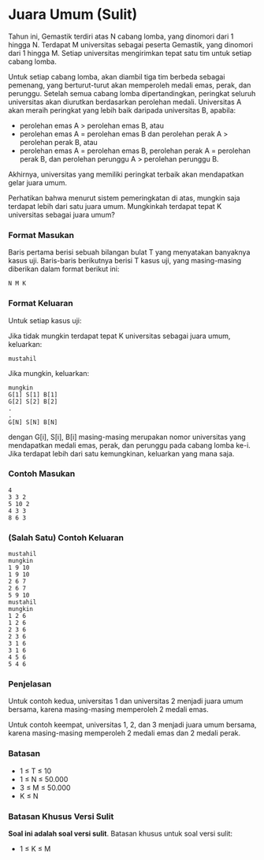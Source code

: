 # Juara Umum (Sulit)

Tahun ini, Gemastik terdiri atas N cabang lomba, yang dinomori dari 1 hingga N. Terdapat M universitas sebagai peserta Gemastik, yang dinomori dari 1 hingga M. Setiap universitas mengirimkan tepat satu tim untuk setiap cabang lomba.

Untuk setiap cabang lomba, akan diambil tiga tim berbeda sebagai pemenang, yang berturut-turut akan memperoleh medali emas, perak, dan perunggu. Setelah semua cabang lomba dipertandingkan, peringkat seluruh universitas akan diurutkan berdasarkan perolehan medali. Universitas A akan meraih peringkat yang lebih baik daripada universitas B, apabila:

- perolehan emas A > perolehan emas B, atau
- perolehan emas A = perolehan emas B dan perolehan perak A > perolehan perak B, atau
- perolehan emas A = perolehan emas B, perolehan perak A = perolehan perak B, dan perolehan perunggu A > perolehan perunggu B.

Akhirnya, universitas yang memiliki peringkat terbaik akan mendapatkan gelar juara umum.

Perhatikan bahwa menurut sistem pemeringkatan di atas, mungkin saja terdapat lebih dari satu juara umum. Mungkinkah terdapat tepat K universitas sebagai juara umum?

### Format Masukan

Baris pertama berisi sebuah bilangan bulat T yang menyatakan banyaknya kasus uji. Baris-baris berikutnya berisi T kasus uji, yang masing-masing diberikan dalam format berikut ini:

```
N M K
```

### Format Keluaran

Untuk setiap kasus uji:

Jika tidak mungkin terdapat tepat K universitas sebagai juara umum, keluarkan:

```
mustahil
```

Jika mungkin, keluarkan:

```
mungkin
G[1] S[1] B[1]
G[2] S[2] B[2]
.
.
G[N] S[N] B[N]
```

dengan G[i], S[i], B[i] masing-masing merupakan nomor universitas yang mendapatkan medali emas, perak, dan perunggu pada cabang lomba ke-i. Jika terdapat lebih dari satu kemungkinan, keluarkan yang mana saja.

### Contoh Masukan

```
4
3 3 2
5 10 2
4 3 3
8 6 3
```

### (Salah Satu) Contoh Keluaran

```
mustahil
mungkin
1 9 10
1 9 10
2 6 7
2 6 7
5 9 10
mustahil
mungkin
1 2 6
1 2 6
2 3 6
2 3 6
3 1 6
3 1 6
4 5 6
5 4 6
```

### Penjelasan

Untuk contoh kedua, universitas 1 dan universitas 2 menjadi juara umum bersama, karena masing-masing memperoleh 2 medali emas.

Untuk contoh keempat, universitas 1, 2, dan 3 menjadi juara umum bersama, karena masing-masing memperoleh 2 medali emas dan 2 medali perak.

### Batasan

- 1 ≤ T ≤ 10
- 1 ≤ N ≤ 50.000
- 3 ≤ M ≤ 50.000
- K ≤ N

### Batasan Khusus Versi Sulit

**Soal ini adalah soal versi sulit**. Batasan khusus untuk soal versi sulit:

- 1 ≤ K ≤ M
